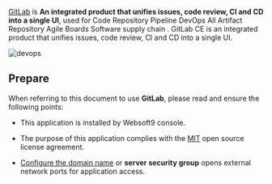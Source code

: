 [GitLab](https://about.gitlab.com/) is **An integrated product that unifies issues, code review, CI and CD into a single UI**, used for Code Repository Pipeline DevOps All Artifact Repository Agile Boards Software supply chain . GitLab CE is an integrated product that unifies issues, code review, CI and CD into a single UI. 


![devops](https://libs.websoft9.com/Websoft9/DocsPicture/en/gitlab/gitlab-devopsall-websoft9.png)


## Prepare

When referring to this document to use **GitLab**, please read and ensure the following points:

- This application is installed by Websoft9 console.

- The purpose of this application complies with the [MIT](https://opensource.org/licenses/MIT) open source license agreement.

- [Configure the domain name](./domain-set) or **server security group** opens external network ports for application access.